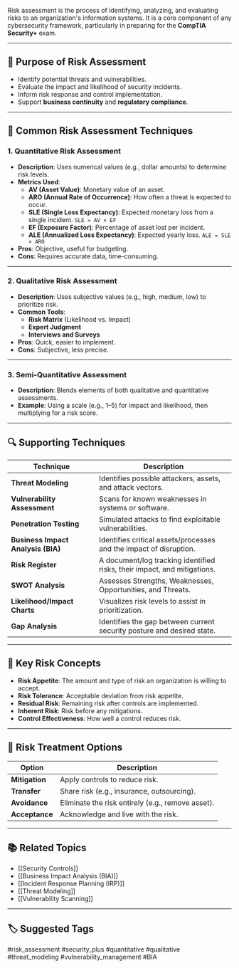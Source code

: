 Risk assessment is the process of identifying, analyzing, and evaluating risks to an organization's information systems. It is a core component of any cybersecurity framework, particularly in preparing for the **CompTIA Security+** exam.

---

## 🎯 Purpose of Risk Assessment

- Identify potential threats and vulnerabilities.
- Evaluate the impact and likelihood of security incidents.
- Inform risk response and control implementation.
- Support **business continuity** and **regulatory compliance**.

---

## 🧰 Common Risk Assessment Techniques

### 1. **Quantitative Risk Assessment**
- **Description**: Uses numerical values (e.g., dollar amounts) to determine risk levels.
- **Metrics Used**:
  - **AV (Asset Value)**: Monetary value of an asset.
  - **ARO (Annual Rate of Occurrence)**: How often a threat is expected to occur.
  - **SLE (Single Loss Expectancy)**: Expected monetary loss from a single incident. `SLE = AV × EF`
  - **EF (Exposure Factor)**: Percentage of asset lost per incident.
  - **ALE (Annualized Loss Expectancy)**: Expected yearly loss. `ALE = SLE × ARO`
- **Pros**: Objective, useful for budgeting.
- **Cons**: Requires accurate data, time-consuming.

---

### 2. **Qualitative Risk Assessment**
- **Description**: Uses subjective values (e.g., high, medium, low) to prioritize risk.
- **Common Tools**:
  - **Risk Matrix** (Likelihood vs. Impact)
  - **Expert Judgment**
  - **Interviews and Surveys**
- **Pros**: Quick, easier to implement.
- **Cons**: Subjective, less precise.

---

### 3. **Semi-Quantitative Assessment**
- **Description**: Blends elements of both qualitative and quantitative assessments.
- **Example**: Using a scale (e.g., 1–5) for impact and likelihood, then multiplying for a risk score.

---

## 🔍 Supporting Techniques

| Technique               | Description                                                                 |
|------------------------|-----------------------------------------------------------------------------|
| **Threat Modeling**     | Identifies possible attackers, assets, and attack vectors.                  |
| **Vulnerability Assessment** | Scans for known weaknesses in systems or software.                          |
| **Penetration Testing** | Simulated attacks to find exploitable vulnerabilities.                      |
| **Business Impact Analysis (BIA)** | Identifies critical assets/processes and the impact of disruption.         |
| **Risk Register**       | A document/log tracking identified risks, their impact, and mitigations.    |
| **SWOT Analysis**       | Assesses Strengths, Weaknesses, Opportunities, and Threats.                 |
| **Likelihood/Impact Charts** | Visualizes risk levels to assist in prioritization.                         |
| **Gap Analysis**        | Identifies the gap between current security posture and desired state.      |

---

## 🔐 Key Risk Concepts

- **Risk Appetite**: The amount and type of risk an organization is willing to accept.
- **Risk Tolerance**: Acceptable deviation from risk appetite.
- **Residual Risk**: Remaining risk after controls are implemented.
- **Inherent Risk**: Risk before any mitigations.
- **Control Effectiveness**: How well a control reduces risk.

---

## 🧱 Risk Treatment Options

| Option         | Description                                      |
|----------------|--------------------------------------------------|
| **Mitigation** | Apply controls to reduce risk.                   |
| **Transfer**   | Share risk (e.g., insurance, outsourcing).       |
| **Avoidance**  | Eliminate the risk entirely (e.g., remove asset).|
| **Acceptance** | Acknowledge and live with the risk.              |

---

## 📚 Related Topics

- [[Security Controls]]
- [[Business Impact Analysis (BIA)]]
- [[Incident Response Planning (IRP)]]
- [[Threat Modeling]]
- [[Vulnerability Scanning]]

---

## 🏷 Suggested Tags

#risk_assessment #security_plus #quantitative #qualitative #threat_modeling #vulnerability_management #BIA

